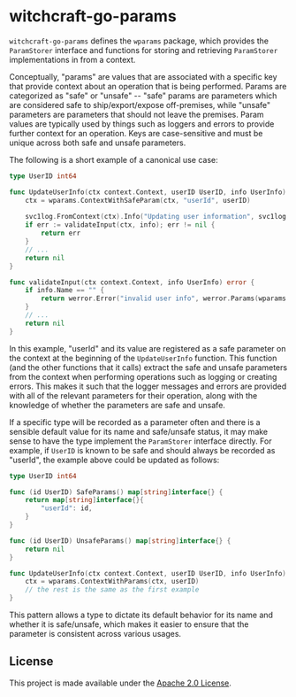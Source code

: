 witchcraft-go-params
====================
`witchcraft-go-params` defines the `wparams` package, which provides the `ParamStorer` interface and functions for 
storing and retrieving `ParamStorer` implementations in from a context.

Conceptually, "params" are values that are associated with a specific key that provide context about an operation that
is being performed. Params are categorized as "safe" or "unsafe" -- "safe" params are parameters which are considered
safe to ship/export/expose off-premises, while "unsafe" parameters are parameters that should not leave the premises.
Param values are typically used by things such as loggers and errors to provide further context for an operation. Keys
are case-sensitive and must be unique across both safe and unsafe parameters.

The following is a short example of a canonical use case:

```go
type UserID int64

func UpdateUserInfo(ctx context.Context, userID UserID, info UserInfo) error {
	ctx = wparams.ContextWithSafeParam(ctx, "userId", userID)
	
	svc1log.FromContext(ctx).Info("Updating user information", svc1log.Params(wparams.ParamsFromContext(ctx)))
	if err := validateInput(ctx, info); err != nil {
		return err
	}
	// ...
	return nil
}

func validateInput(ctx context.Context, info UserInfo) error {
    if info.Name == "" {
        return werror.Error("invalid user info", werror.Params(wparams.ParamsFromContext(ctx)))	
    }
	// ...
	return nil
}
```

In this example, "userId" and its value are registered as a safe parameter on the context at the beginning of the
`UpdateUserInfo` function. This function (and the other functions that it calls) extract the safe and unsafe parameters
from the context when performing operations such as logging or creating errors. This makes it such that the logger
messages and errors are provided with all of the relevant parameters for their operation, along with the knowledge of
whether the parameters are safe and unsafe.

If a specific type will be recorded as a parameter often and there is a sensible default value for its name and 
safe/unsafe status, it may make sense to have the type implement the `ParamStorer` interface directly. For example, if
`UserID` is known to be safe and should always be recorded as "userId", the example above could be updated as follows:

```go
type UserID int64

func (id UserID) SafeParams() map[string]interface{} {
	return map[string]interface{}{
		"userId": id,
	}
}

func (id UserID) UnsafeParams() map[string]interface{} {
	return nil
}

func UpdateUserInfo(ctx context.Context, userID UserID, info UserInfo) error {
	ctx = wparams.ContextWithParams(ctx, userID)
    // the rest is the same as the first example
}
```

This pattern allows a type to dictate its default behavior for its name and whether it is safe/unsafe, which makes it
easier to ensure that the parameter is consistent across various usages.

License
-------
This project is made available under the [Apache 2.0 License](http://www.apache.org/licenses/LICENSE-2.0).
